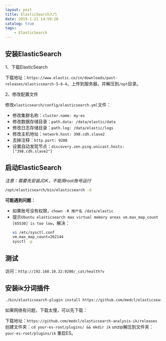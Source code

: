 ```yaml
---
layout: post
title: ElasticSearch入门
date: 2019-1-21 14:59:20
catalog: true
tags:
    - ElasticSearch
---
```


## 安装ElasticSearch

1、下载ElasticSearch

下载地址：`https://www.elastic.co/cn/downloads/past-releases/elasticsearch-5-6-4`，上传到服务器，并解压到`/opt`目录。

2、修改配置文件

修改`elasticsearch/config/elasticsearch.yml`文件：

- 修改集群名称：`cluster.name: my-es`
- 修改数据存储目录：`path.data: /data/elastic/data`
- 修改日志存储目录：`path.log: /data/elastic/logs`
- 修改主机地址：`network.host: 398.cdh.slave2`
- 去掉注释：`http.port: 9200`
- 设置自动发现节点：`discovery.zen.ping.unicast.hosts: ["398.cdh.slave2"]`

## 启动ElasticSearch

*注意：需要先安装JDK，不能用root账号运行*

```sh
/opt/elasticsearch/bin/elasticsearch -d
```

**可能遇到问题：**

- 如果账号没有权限，`chown -R 用户名 /data/elastic`
- 提示`Ubuntu elasticsearch max virtual memory areas vm.max_map_count [65530] is too low`，解决：
    ```sh
    vi /etc/sysctl.conf
    vm.max_map_count=262144
    sysctl -p
    ```

## 测试

访问：`http://192.168.10.32:9200/_cat/health?v`

## 安装ik分词插件

```sh
./bin/elasticsearch-plugin install https://github.com/medcl/elasticsearch-analysis-ik/releases/download/v5.6.4/elasticsearch-analysis-ik-5.6.4.zip
```

如果网络有问题，下载太慢，可以先下载：

下载地址：`https://github.com/medcl/elasticsearch-analysis-ik/releases`
创建文件夹：`cd your-es-root/plugins/ && mkdir ik`
unzip解压到文件夹：`your-es-root/plugins/ik`
重启ES。